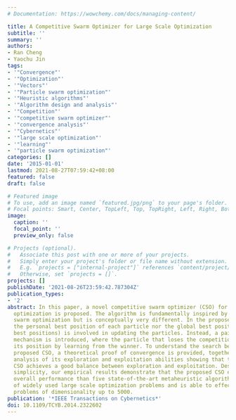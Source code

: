 ```yaml
---
# Documentation: https://wowchemy.com/docs/managing-content/

title: A Competitive Swarm Optimizer for Large Scale Optimization
subtitle: ''
summary: ''
authors:
- Ran Cheng
- Yaochu Jin
tags:
- '"Convergence"'
- '"Optimization"'
- '"Vectors"'
- '"Particle swarm optimization"'
- '"Heuristic algorithms"'
- '"Algorithm design and analysis"'
- '"Competition"'
- '"competitive swarm optimizer"'
- '"convergence analysis"'
- '"Cybernetics"'
- '"large scale optimization"'
- '"learning"'
- '"particle swarm optimization"'
categories: []
date: '2015-01-01'
lastmod: 2021-08-27T07:59:42+08:00
featured: false
draft: false

# Featured image
# To use, add an image named `featured.jpg/png` to your page's folder.
# Focal points: Smart, Center, TopLeft, Top, TopRight, Left, Right, BottomLeft, Bottom, BottomRight.
image:
  caption: ''
  focal_point: ''
  preview_only: false

# Projects (optional).
#   Associate this post with one or more of your projects.
#   Simply enter your project's folder or file name without extension.
#   E.g. `projects = ["internal-project"]` references `content/project/deep-learning/index.md`.
#   Otherwise, set `projects = []`.
projects: []
publishDate: '2021-08-26T23:59:42.787304Z'
publication_types:
- '2'
abstract: In this paper, a novel competitive swarm optimizer (CSO) for large scale
  optimization is proposed. The algorithm is fundamentally inspired by the particle
  swarm optimization but is conceptually very different. In the proposed CSO, neither
  the personal best position of each particle nor the global best position (or neighborhood
  best positions) is involved in updating the particles. Instead, a pairwise competition
  mechanism is introduced, where the particle that loses the competition will update
  its position by learning from the winner. To understand the search behavior of the
  proposed CSO, a theoretical proof of convergence is provided, together with empirical
  analysis of its exploration and exploitation abilities showing that the proposed
  CSO achieves a good balance between exploration and exploitation. Despite its algorithmic
  simplicity, our empirical results demonstrate that the proposed CSO exhibits a better
  overall performance than five state-of-the-art metaheuristic algorithms on a set
  of widely used large scale optimization problems and is able to effectively solve
  problems of dimensionality up to 5000.
publication: '*IEEE Transactions on Cybernetics*'
doi: 10.1109/TCYB.2014.2322602
---
```

